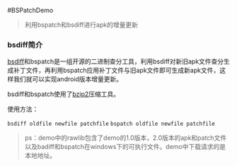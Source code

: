 
#BSPatchDemo

>利用bspatch和bsdiff进行apk的增量更新


### bsdiff简介

[bsdiff](http://www.daemonology.net/bsdiff/)和bspatch是一组开源的二进制查分工具，利用bsdiff对新旧apk文件查分生成补丁文件，再利用bspatch应用补丁文件与旧apk文件即可生成新apk文件，这样我们就可以实现android版本增量更新。


bsdiff和bspatch使用了[bzip2](http://www.bzip.org/downloads.html)压缩工具。

使用方法：

`bsdiff oldfile newfile patchfile`
`bspatch oldfile newfile patchfile`

>ps：demo中的rawlib包含了demo的1.0版本，2.0版本的apk和patch文件以及badiff和bspatch在windows下的可执行文件。demo中下载请求的是本地地址。





